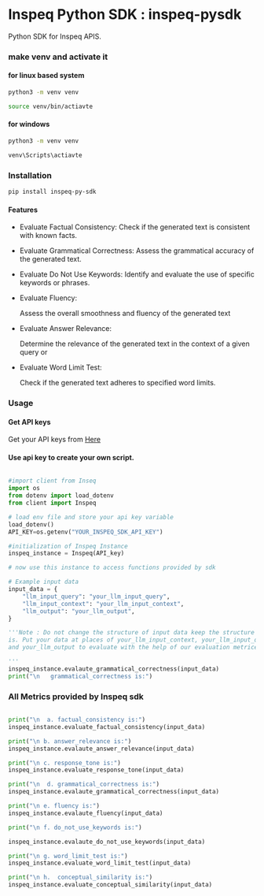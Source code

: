 # Inspeq Python SDK : inspeq-pysdk

Python SDK for Inspeq APIS.

### make venv and activate it

#### for linux based system

```sh
python3 -m venv venv

```

```sh
source venv/bin/actiavte

```

#### for windows

```sh
python3 -m venv venv
```

```sh
venv\Scripts\actiavte

```

### Installation

```sh
pip install inspeq-py-sdk
```

#### Features

- Evaluate Factual Consistency:
  Check if the generated text is consistent with known facts.

- Evaluate Grammatical Correctness:
  Assess the grammatical accuracy of the generated text.

- Evaluate Do Not Use Keywords:
  Identify and evaluate the use of specific keywords or phrases.

- Evaluate Fluency:

  Assess the overall smoothness and fluency of the generated text

- Evaluate Answer Relevance:

  Determine the relevance of the generated text in the context of a given query or

- Evaluate Word Limit Test:

  Check if the generated text adheres to specified word limits.

### Usage

#### Get API keys

Get your API keys from <a href="" target="_blank">Here</a>

#### Use api key to create your own script.

```py

#import client from Inseq
import os
from dotenv import load_dotenv
from client import Inspeq

# load env file and store your api key variable
load_dotenv()
API_KEY=os.getenv("YOUR_INSPEQ_SDK_API_KEY")

#initialization of Inspeq Instance
inspeq_instance = Inspeq(API_key)

# now use this instance to access functions provided by sdk

# Example input data
input_data = {
    "llm_input_query": "your_llm_input_query",
    "llm_input_context": "your_llm_input_context",
    "llm_output": "your_llm_output",
}

'''Note : Do not change the structure of input data keep the structure as it
is. Put your data at places of your_llm_input_context, your_llm_input_query
and your_llm_output to evaluate with the help of our evaluation metrices.

'''
inspeq_instance.evalaute_grammatical_correctness(input_data)
print("\n   grammatical_correctness is:")

```

### All Metrics provided by Inspeq sdk

```py

print("\n  a. factual_consistency is:")
inspeq_instance.evaluate_factual_consistency(input_data)

print("\n b. answer_relevance is:")
inspeq_instance.evalaute_answer_relevance(input_data)

print("\n c. response_tone is:")
inspeq_instance.evaluate_response_tone(input_data)

print("\n  d. grammatical_correctness is:")
inspeq_instance.evalaute_grammatical_correctness(input_data)

print("\n e. fluency is:")
inspeq_instance.evalaute_fluency(input_data)

print("\n f. do_not_use_keywords is:")

inspeq_instance.evalaute_do_not_use_keywords(input_data)

print("\n g. word_limit_test is:")
inspeq_instance.evaluate_word_limit_test(input_data)

print("\n h.  conceptual_similarity is:")
inspeq_instance.evaluate_conceptual_similarity(input_data)

```




